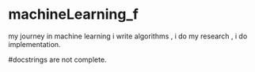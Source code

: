 # machineLearning_f

my journey in machine learning
i write algorithms , i do my research , i do implementation.

#docstrings are not complete.
